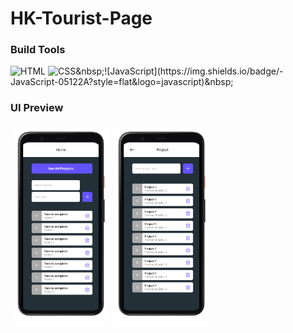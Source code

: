# HK-Tourist-Page

### Build Tools 
![HTML](https://img.shields.io/badge/-HTML-05122A?style=flat&logo=HTML5)&nbsp;![CSS](https://img.shields.io/badge/-CSS-05122A?)&nbsp;![JavaScript](https://img.shields.io/badge/-JavaScript-05122A?style=flat&logo=javascript)&nbsp;

### UI Preview
<div style="display: flex; width: 100%; margin: auto;">
    <img src="https://github.com/tommylhw/ProjectManagerApp/blob/main/assets/UI_1.png?raw=true" width="30%" style="margin: 5px">
    <img src="https://github.com/tommylhw/ProjectManagerApp/blob/main/assets/UI_2.png?raw=true" width="30%" style="margin: 5px">
</div>
